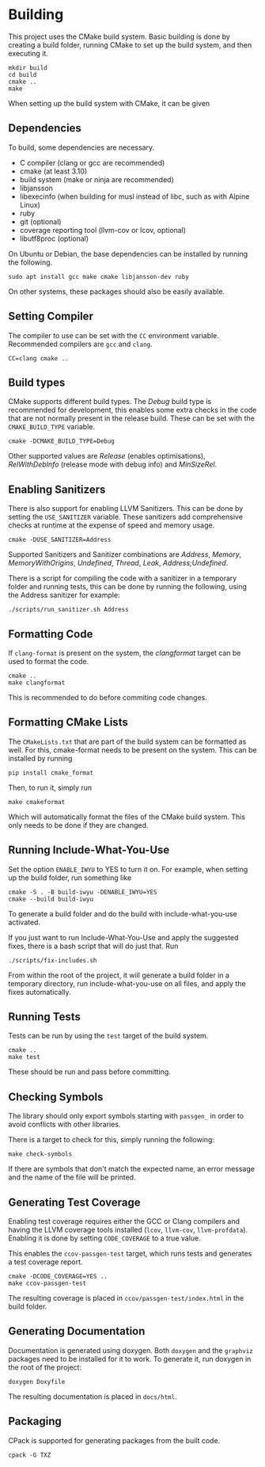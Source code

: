 # Building

This project uses the CMake build system. Basic building is done by creating a build folder, running CMake to set up the build system, and then executing it.

    mkdir build
    cd build
    cmake ..
    make

When setting up the build system with CMake, it can be given 

## Dependencies

To build, some dependencies are necessary.

- C compiler (clang or gcc are recommended)
- cmake (at least 3.10)
- build system (make or ninja are recommended)
- libjansson
- libexecinfo (when building for musl instead of libc, such as with Alpine Linux)
- ruby
- git (optional)
- coverage reporting tool (llvm-cov or lcov, optional)
- libutf8proc (optional)

On Ubuntu or Debian, the base dependencies can be installed by running the following.

    sudo apt install gcc make cmake libjansson-dev ruby

On other systems, these packages should also be easily available.

## Setting Compiler

The compiler to use can be set with the `CC` environment variable. Recommended compilers are `gcc` and `clang`.

    CC=clang cmake ..

## Build types

CMake supports different build types. The *Debug* build type is recommended for development, this enables some extra checks in the code that are not normally present in the release build. These can be set with the `CMAKE_BUILD_TYPE` variable.

    cmake -DCMAKE_BUILD_TYPE=Debug

Other supported values are *Release* (enables optimisations), *RelWithDebInfo* (release mode with debug info) and *MinSizeRel*.

## Enabling Sanitizers

There is also support for enabling LLVM Sanitizers. This can be done by setting the `USE_SANITIZER` variable. These sanitizers add comprehensive checks at runtime at the expense of speed and memory usage.

    cmake -DUSE_SANITIZER=Address

Supported Sanitizers and Sanitizer combinations are *Address*, *Memory*, *MemoryWithOrigins*, *Undefined*, *Thread*, *Leak*, *Address;Undefined*.

There is a script for compiling the code with a sanitizer in a temporary folder and running tests, this can be done by running the following, using the Address sanitizer for example:

    ./scripts/run_sanitizer.sh Address

## Formatting Code

If `clang-format` is present on the system, the *clangformat* target can be used to format the code.

    cmake ..
    make clangformat

This is recommended to do before commiting code changes.

## Formatting CMake Lists

The `CMakeLists.txt` that are part of the build system can be formatted as well. For this, cmake-format needs to be present on the system. This can be installed by running

    pip install cmake_format

Then, to run it, simply run

    make cmakeformat

Which will automatically format the files of the CMake build system. This only needs to be done if they are changed.

## Running Include-What-You-Use

Set the option `ENABLE_IWYU` to YES to turn it on. For example, when setting up the build folder, run something like

    cmake -S . -B build-iwyu -DENABLE_IWYU=YES
    cmake --build build-iwyu

To generate a build folder and do the build with include-what-you-use
activated.

If you just want to run Include-What-You-Use and apply the suggested fixes,
there is a bash script that will do just that. Run

    ./scripts/fix-includes.sh

From within the root of the project, it will generate a build folder in a
temporary directory, run include-what-you-use on all files, and apply the fixes
automatically.

## Running Tests

Tests can be run by using the `test` target of the build system.

    cmake ..
    make test

These should be run and pass before committing.

## Checking Symbols

The library should only export symbols starting with `passgen_` in order to
avoid conflicts with other libraries.

There is a target to check for this, simply running the following:

    make check-symbols

If there are symbols that don't match the expected name, an error message and
the name of the file will be printed.

## Generating Test Coverage

Enabling test coverage requires either the GCC or Clang compilers and having the LLVM coverage tools installed (`lcov`, `llvm-cov`, `llvm-profdata`). Enabling it is done by setting `CODE_COVERAGE` to a true value.

This enables the `ccov-passgen-test` target, which runs tests and generates a test coverage report.

    cmake -DCODE_COVERAGE=YES ..
    make ccov-passgen-test

The resulting coverage is placed in `ccov/passgen-test/index.html` in the build folder.

## Generating Documentation

Documentation is generated using doxygen. Both `doxygen` and the `graphviz` packages need to be installed for it to work. To generate it, run doxygen in the root of the project:

    doxygen Doxyfile

The resulting documentation is placed in `docs/html`.

## Packaging

CPack is supported for generating packages from the built code.

    cpack -G TXZ

